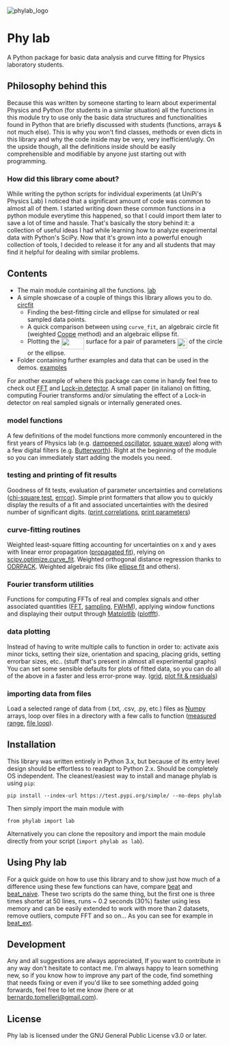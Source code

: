 ![phylab_logo](/svgs/logo.svg)

Phy lab
=======
A Python package for basic data analysis and curve fitting for Physics laboratory students.

## Philosophy behind this
Because this was written by someone starting to learn about experimental Physics
and Python (for students in a similar situation) all the functions in this module
try to use only the basic data structures and functionalities found in Python
that are briefly discussed with students (functions, arrays & not much else).
This is why you won't find classes, methods or even dicts in this library
and why the code inside may be very, very inefficient/ugly.
On the upside though, all the definitions inside should be easily comprehensible
and modifiable by anyone just starting out with programming.

### How did this library come about?
While writing the python scripts for individual experiments (at UniPi's Physics Lab)
I noticed that a significant amount of code was common to almost all of them.
I started writing down these common functions in a python module everytime this
happened, so that I could import them later to save a lot of time and hassle.
That's basically the story behind it: a collection of useful ideas I had while
learning how to analyze experimental data with Python's SciPy.
Now that it's grown into a powerful enough collection of tools, I decided to
release it for any and all students that may find it helpful for dealing
with similar problems.

## Contents
- The main module containing all the functions. [lab](/phylab/lab.py)
- A simple showcase of a couple of things this library allows you to do. [circfit](/phylab/circfit.py)
  - Finding the best-fitting circle and ellipse for simulated or real sampled data points.
  - A quick comparison between using `curve_fit`, an algebraic circle fit
   (weighted [Coope] method) and an algebraic ellipse fit.
  - Plotting the <img src="svgs/0fb48cfe3fc8c14f5b77eba3ba39a718.svg?invert_in_darkmode" align=middle width=53.495080649999984pt height=26.76175259999998pt/> surface for a pair of parameters <img src="svgs/5f8c6707c3c404791835c4d82736cf4f.svg?invert_in_darkmode" align=middle width=23.04983339999999pt height=22.831056599999986pt/> of the circle or the ellipse.
- Folder containing further examples and data that can be used in the demos. [examples](/examples)

For another example of where this package can come in handy feel free to check
out [FFT] and [Lock-in detector]. A small paper (in italiano) on fitting,
computing Fourier transforms and/or simulating the effect of a Lock-in detector
on real sampled signals or internally generated ones.

### model functions
A few definitions of the model functions more commonly encountered in the first
years of Physics lab (e.g. [dampened oscillator], [square wave])
along with a few digital filters (e.g. [Butterworth]).
Right at the beginning of the module so you can immediately start adding
the models you need.

### testing and printing of fit results
Goodness of fit tests, evaluation of parameter uncertainties and
correlations  ([chi-square test], [errcor]).
Simple print formatters that allow you to quickly display the results
of a fit and associated uncertainties with the desired number of significant
digits. ([print correlations], [print parameters])

### curve-fitting routines
Weighted least-square fitting accounting for uncertainties on x and y axes
with linear error propagation ([propagated fit]), relying on [scipy.optimize.curve_fit].
Weighted orthogonal distance regression thanks to [ODRPACK].
Weighted algebraic fits (like [ellipse fit] and others).

### Fourier transform utilities
Functions for computing FFTs of real and complex signals and other
associated quantities ([FFT], [sampling], [FWHM]), applying window functions
and displaying their output through [Matplotlib] ([plotfft]).

### data plotting
Instead of having to write multiple calls to function in order to:
activate axis minor ticks, setting their size, orientation and spacing,
placing grids, setting errorbar sizes, etc.. (stuff that's present in
almost all experimental graphs)
You can set some sensible defaults for plots of fitted data, so you can
do all of the above in a faster and less error-prone way.
([grid], [plot fit &  residuals])

### importing data from files
Load a selected range of data from (.txt, .csv, .py, etc.) files as [Numpy]
arrays, loop over files in a directory with a few calls to function
([measured range], [file loop]).

## Installation
This library was written entirely in Python 3.x, but because of its entry
level design should be effortless to readapt to Python 2.x.
Should be completely OS independent.
The cleanest/easiest way to install and manage phylab is using `pip`:
```
pip install --index-url https://test.pypi.org/simple/ --no-deps phylab
```
Then simply import the main module with
```
from phylab import lab
```

Alternatively you can clone the repository and import the main module directly from
your script (`import phylab as lab`).

## Using Phy lab
For a quick guide on how to use this library and to show just how much of a difference
using these few functions can have, compare [beat](/examples/beat.py) and
[beat_naive](/examples/beat_naive.py).
These two scripts do the same thing, but the first one is three times shorter
at 50 lines, runs ~ 0.2 seconds (30%) faster using less memory and can be
easily extended to work with more than 2 datasets, remove outliers,
compute FFT and so on... As you can see for example in [beat_ext](/phylab/beat_ext.py).

## Development
Any and all suggestions are always appreciated, If you want to contribute
in any way don't hesitate to contact me. I'm always happy to learn something
new, so if you know how to improve any part of the code, find something
that needs fixing or even if you'd like to see something added going forwards,
feel free to let me know (here or at bernardo.tomelleri@gmail.com).

## License
Phy lab is licensed under the GNU General Public License v3.0 or later.

[//]: # (These are reference links used in the body of the readme and get
stripped out by the markdown processor.
See - http://stackoverflow.com/questions/4823468/store-comments-in-markdown-syntax)

   [FFT]: <https://github.com/BernardoTomelleri/FFT/blob/master/fft_plot.py>
   [Lock-in detector]: <https://github.com/BernardoTomelleri/FFT/blob/master/lockin.py>
   [coope]: <https://ir.canterbury.ac.nz/bitstream/handle/10092/11104/coope_report_no69_1992.pdf?sequence=1&isAllowed=y>
   [dampened oscillator]: <https://github.com/BernardoTomelleri/phylab/blob/66c6b772e1d3ea614c796b8c146bf99b1f1540c5/lab.py#L28>
   [square wave]: <https://github.com/BernardoTomelleri/phylab/blob/66c6b772e1d3ea614c796b8c146bf99b1f1540c5/lab.py#L36>
   [Butterworth]: <https://github.com/BernardoTomelleri/phylab/blob/66c6b772e1d3ea614c796b8c146bf99b1f1540c5/lab.py#L69>
   [chi-square test]: <https://github.com/BernardoTomelleri/phylab/blob/66c6b772e1d3ea614c796b8c146bf99b1f1540c5/lab.py#L99>
   [errcor]: <https://github.com/BernardoTomelleri/phylab/blob/66c6b772e1d3ea614c796b8c146bf99b1f1540c5/lab.py#L147>
   [print correlations]: <https://github.com/BernardoTomelleri/phylab/blob/66c6b772e1d3ea614c796b8c146bf99b1f1540c5/lab.py#L156>
   [print parameters]: <https://github.com/BernardoTomelleri/phylab/blob/66c6b772e1d3ea614c796b8c146bf99b1f1540c5/lab.py#L163>
   [propagated fit]: <https://github.com/BernardoTomelleri/phylab/blob/66c6b772e1d3ea614c796b8c146bf99b1f1540c5/lab.py#L244>
   [ellipse fit]: <https://github.com/BernardoTomelleri/phylab/blob/66c6b772e1d3ea614c796b8c146bf99b1f1540c5/lab.py#L380>
   [FFT]: <https://github.com/BernardoTomelleri/phylab/blob/66c6b772e1d3ea614c796b8c146bf99b1f1540c5/lab.py#L431>
   [sampling]: <https://github.com/BernardoTomelleri/phylab/blob/66c6b772e1d3ea614c796b8c146bf99b1f1540c5/lab.py#L512>
   [FWHM]: <https://github.com/BernardoTomelleri/phylab/blob/b03e131d2007a1ebe2d100dcd2d2d0f3de764fe3/phylab.py#L201>
   [plotfft]: <https://github.com/BernardoTomelleri/phylab/blob/66c6b772e1d3ea614c796b8c146bf99b1f1540c5/lab.py#L468>
   [grid]: <https://github.com/BernardoTomelleri/phylab/blob/66c6b772e1d3ea614c796b8c146bf99b1f1540c5/lab.py#L206>
   [plot fit &  residuals]: <https://github.com/BernardoTomelleri/phylab/blob/66c6b772e1d3ea614c796b8c146bf99b1f1540c5/lab.py#L405>
   [measured range]: <https://github.com/BernardoTomelleri/phylab/blob/66c6b772e1d3ea614c796b8c146bf99b1f1540c5/lab.py#L506>
   [file loop]: <https://github.com/BernardoTomelleri/phylab/blob/66c6b772e1d3ea614c796b8c146bf99b1f1540c5/lab.py#L533>
   [SciPy]: <https://www.scipy.org/>   
   [NumPy]: <https://numpy.org/>
   [Matplotlib]: <https://matplotlib.org/stable/index.html>
   [ODRPACK]: <https://docs.scipy.org/doc/external/odrpack_guide.pdf>
   [scipy.optimize.curve_fit]: <https://docs.scipy.org/doc/scipy/reference/generated/scipy.optimize.curve_fit.html>